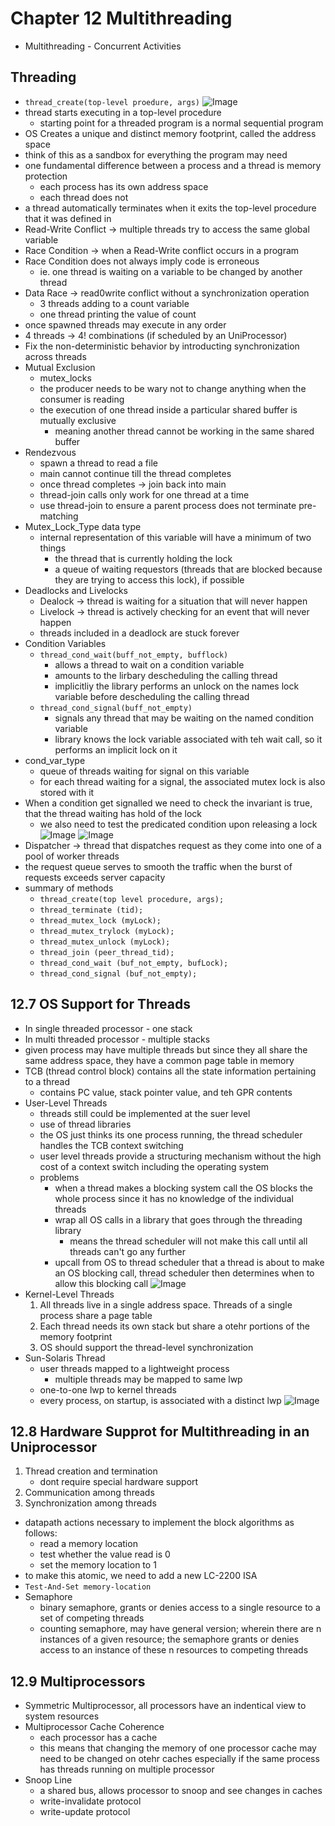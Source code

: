 # Chapter 12 Multithreading

- Multithreading - Concurrent Activities

## Threading
- ```thread_create(top-level proedure, args)```
![Image](images/multithreaded.png)
- thread starts executing in a top-level procedure
    - starting point for a threaded program is a normal sequential program
- OS Creates a unique and distinct memory footprint, called the address space
- think of this as a sandbox for everything the program may need
- one fundamental difference between a process and a thread is memory protection
    - each process has its own address space
    - each thread does not 
- a thread automatically terminates when it exits the top-level procedure that it was defined in
- Read-Write Conflict -> multiple threads try to access the same global variable
- Race Condition -> when a Read-Write conflict occurs in a program
- Race Condition does not always imply code is erroneous
    - ie. one thread is waiting on a variable to be changed by another thread
- Data Race -> read0write conflict without a synchronization operation
    - 3 threads adding to a count variable
    - one thread printing the value of count
- once spawned threads may execute in any order
- 4 threads -> 4! combinations (if scheduled by an UniProcessor)
- Fix the non-deterministic behavior by introducting synchronization across threads
- Mutual Exclusion
    - mutex_locks
    - the producer needs to be wary not to change anything when the consumer is reading
    - the execution of one thread inside a particular shared buffer is mutually exclusive
        - meaning another thread cannot be working in the same shared buffer
- Rendezvous
    - spawn a thread to read  a file
    - main cannot continue till the thread completes
    - once thread completes -> join back into main
    - thread-join calls only work for one thread at a time
    - use thread-join to ensure a parent process does not terminate pre-matching
- Mutex_Lock_Type data type
    - internal representation of this variable will have a minimum of two things
        - the thread that is currently holding the lock
        - a queue of waiting requestors (threads that are blocked because they are trying to access this lock), if possible
- Deadlocks and Livelocks
    - Dealock -> thread is waiting for a situation that will never happen
    - Livelock -> thread is actively checking for an event that will never happen
    - threads included in a deadlock are stuck forever
- Condition Variables
    - ```thread_cond_wait(buff_not_empty, bufflock)```
        - allows a thread to wait on a condition variable
        - amounts to the lirbary descheduling the calling thread
        - implicitliy the library performs an unlock on the names lock variable before descheduling the calling thread
    - ```thread_cond_signal(buff_not_empty)```
        -  signals any thread that may be waiting on the named condition variable
        - library knows the lock variable associated with teh wait call, so it performs an implicit lock on it
- cond_var_type
    - queue of threads waiting for signal on this variable
    - for each thread waiting for a signal, the associated mutex lock is also stored with it
- When a condition get signalled we need to check the invariant is true, that the thread waiting has hold of the lock
    - we also need to test the predicated condition upon releasing a lock
![Image](images/data_type_problem.png)
![Image](images/data_type_example.png)
- Dispatcher -> thread that dispatches request as they come into one of a pool of worker threads
- the request queue serves to smooth the traffic when the burst of requests exceeds server capacity
- summary of methods
    - ```thread_create(top level procedure, args);```
    - ```thread_terminate (tid);```
    - ```thread_mutex_lock (myLock);```
    - ```thread_mutex_trylock (myLock);```
    - ```thread_mutex_unlock (myLock);```
    - ```thread_join (peer_thread_tid);```
    - ```thread_cond_wait (buf_not_empty, bufLock);```
    - ```thread_cond_signal (buf_not_empty);```

## 12.7 OS Support for Threads
- In single threaded processor - one stack
- In multi threaded processor - multiple stacks
- given process may have multiple threads but since they all share the same address space, they have a common page table in memory
- TCB (thread control block) contains all the state information pertaining to a thread
    - contains PC value, stack pointer value, and teh GPR contents
- User-Level Threads
    - threads still could be implemented at the suer level
    - use of thread libraries
    - the OS just thinks its one process running, the thread scheduler handles the TCB context switching
    - user level threads provide a structuring mechanism without the high cost of a context switch including the operating system
    - problems
        - when a thread makes a blocking system call the OS blocks the whole process since it has no knowledge of the individual threads
        - wrap all OS calls in a library that goes through the threading library
            - means the thread scheduler will not make this call until all threads can't go any further
        - upcall from OS to thread scheduler that a thread is about to make an OS blocking call, thread scheduler then determines when to allow this blocking call
        ![Image](images/upcall.png)
- Kernel-Level Threads
    1. All threads live in a single address space. Threads of a single process share a page table
    2. Each thread needs its own stack but share a otehr portions of the memory footprint
    3. OS should support the thread-level synchronization
- Sun-Solaris Thread
    - user threads mapped to a lightweight process
        - multiple threads may be mapped to same lwp
    - one-to-one lwp to kernel threads
    - every process, on startup, is associated with a distinct lwp
    ![Image](images/sun_solaris.png)

## 12.8 Hardware Supprot for Multithreading in an Uniprocessor
1. Thread creation and termination
    - dont require special hardware support
2. Communication among threads
3. Synchronization among threads
- datapath actions necessary to implement the block algorithms as follows:
    - read a memory location
    - test whether the value read is 0
    - set the memory location to 1
- to make this atomic, we need to add a new LC-2200 ISA
- ```Test-And-Set memory-location```
- Semaphore
    - binary semaphore, grants or denies access to a single resource to a set of competing threads
    - counting semaphore, may have general version; wherein there are n instances of a given resource; the semaphore grants or denies access to an instance of these n resources to competing threads

## 12.9 Multiprocessors
- Symmetric Multiprocessor, all processors have an indentical view to system resources
- Multiprocessor Cache Coherence
    - each processor has a cache
    - this means that changing the memory of one processor cache may need to be changed on otehr caches especially if the same process has threads running on multiple processor
- Snoop Line
    - a shared bus, allows processor to snoop and see changes in caches
    - write-invalidate protocol
    - write-update protocol




